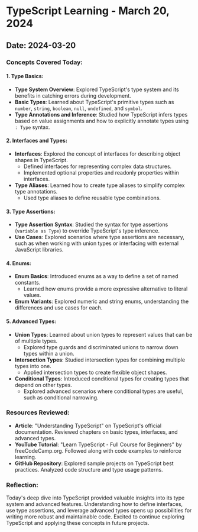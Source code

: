 # TypeScript Learning - March 20, 2024

## Date: 2024-03-20

### Concepts Covered Today:

#### 1. Type Basics:
- **Type System Overview**: Explored TypeScript's type system and its benefits in catching errors during development.
- **Basic Types**: Learned about TypeScript's primitive types such as `number`, `string`, `boolean`, `null`, `undefined`, and `symbol`.
- **Type Annotations and Inference**: Studied how TypeScript infers types based on value assignments and how to explicitly annotate types using `: Type` syntax.

#### 2. Interfaces and Types:
- **Interfaces**: Explored the concept of interfaces for describing object shapes in TypeScript.
  - Defined interfaces for representing complex data structures.
  - Implemented optional properties and readonly properties within interfaces.
- **Type Aliases**: Learned how to create type aliases to simplify complex type annotations.
  - Used type aliases to define reusable type combinations.

#### 3. Type Assertions:
- **Type Assertion Syntax**: Studied the syntax for type assertions (`variable as Type`) to override TypeScript's type inference.
- **Use Cases**: Explored scenarios where type assertions are necessary, such as when working with union types or interfacing with external JavaScript libraries.

#### 4. Enums:
- **Enum Basics**: Introduced enums as a way to define a set of named constants.
  - Learned how enums provide a more expressive alternative to literal values.
- **Enum Variants**: Explored numeric and string enums, understanding the differences and use cases for each.

#### 5. Advanced Types:
- **Union Types**: Learned about union types to represent values that can be of multiple types.
  - Explored type guards and discriminated unions to narrow down types within a union.
- **Intersection Types**: Studied intersection types for combining multiple types into one.
  - Applied intersection types to create flexible object shapes.
- **Conditional Types**: Introduced conditional types for creating types that depend on other types.
  - Explored advanced scenarios where conditional types are useful, such as conditional narrowing.

### Resources Reviewed:
- **Article**: "Understanding TypeScript" on TypeScript's official documentation. Reviewed chapters on basic types, interfaces, and advanced types.
- **YouTube Tutorial**: "Learn TypeScript - Full Course for Beginners" by freeCodeCamp.org. Followed along with code examples to reinforce learning.
- **GitHub Repository**: Explored sample projects on TypeScript best practices. Analyzed code structure and type usage patterns.

### Reflection:
Today's deep dive into TypeScript provided valuable insights into its type system and advanced features. Understanding how to define interfaces, use type assertions, and leverage advanced types opens up possibilities for writing more robust and maintainable code. Excited to continue exploring TypeScript and applying these concepts in future projects.


